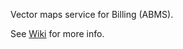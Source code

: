 Vector maps service for Billing (ABMS).

See [Wiki](https://git.idscorporation.ca/abms/abms-geoserver/wikis/home) for
more info.
